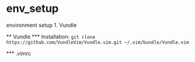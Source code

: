 # env_setup
environment setup
    1. Vundle

** Vundle
*** Installation: 
`git clone https://github.com/VundleVim/Vundle.vim.git ~/.vim/bundle/Vundle.vim`

*** .vimrc

